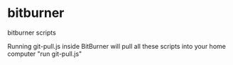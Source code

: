 # bitburner
bitburner scripts

Running git-pull.js inside BitBurner will pull all these scripts into your home computer
"run git-pull.js"
